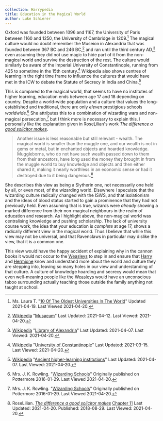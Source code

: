 ```yaml
---
collection: Harrypedia
title: Education in the Magical World
author: Luke Schierer
---
```


Oxford was founded between 1096 and 1167, the University of Paris
between 1160 and 1250, the University of Cambridge in 1209.[^210420-3]
The magical culture would no doubt remember the Museion in Alexandria
that was founded between 367 BC and 246 BC,[^210420-4] and ran until
the third century AD,[^210420-5] even assuming they did not use magic
to hide part of it from the non-magical world and survive the
destruction of the rest. The culture would similarly be aware of the
Imperial University of Constantinople, running from 425 to sometime in
the 15th century.[^210420-6] Wikipedia also shows centres of learning in
the right time frame to influence the cultures that would have met in
the ICW to debate the Statute of Secrecy in India and China.[^210420-7]

This is compared to the magical world, that seems to have no institutes of
higher learning, education ends between age 17 and 18 depending on country.
Despite a world-wide population and a culture that values the
long-established and traditional, there are only _eleven_ prestigious
schools _worldwide._[^210420-8] She attributes this to a combination
of wizarding wars and non-magical persecution,[^210420-9] but I think
more is necessary to explain this. I personally like the explanation
given in RoseLilian's work _[The difference a good solicitor makes][tdgsm-1]_.

> Another issue is less reasonable but still relevant - wealth. The magical
> world is smaller than the muggle one, and our wealth is not in gems
> or metal, but in enchanted objects and hoarded knowledge. Muggleborns,
> who do not have such wealth passed down to them from their ancestors,
> have long used the money they brought in from the muggle world to buy
> knowledge and objects and then either shared it, making it nearly
> worthless in an economic sense or had it destroyed due to it being
> dangerous.[^210420-10]

She describes this view as being a Slytherin one, not necessarily one
held by all, or even most, of the wizarding world. Elsewhere I
speculate that the wizarding culture radically changed with the ISWS,
and that isolationism and the ideas of blood status started to gain a
prominence that they had not previously held. Even assuming that is
true, wizards were _already_ showing a marked difference from their
non-magical neighbours in the realm of education and research. As I
highlight above, the non-magical world was centralising knowledge and
pushing scholarship. The lack of university course work, the idea that
your education is _complete_ at age 17, shows a radically different view in
the magical world. Thus I believe that while this view may not be
universal, and that Ravenclaws in particular may dislike the view, that
it is a common one.

This view would have the happy accident of explaining why in the cannon
books it would not occur to the [Weasleys] to step in and ensure that
[Harry] and [Hermione] know and understand more about the world and
culture they are stepping into, leaving so many holes in our view and
understanding of that culture. A culture of knowledge hoarding and
secrecy would mean that even well-meaning people like the [Weasleys]
would have an unconscious taboo surrounding actually teaching
those outside the family anything not taught at school.

[Weasleys]: /harrypedia/people/weasley/
[Harry]: /harrypedia/people/potter/harry_james//
[Hermione]: /harrypedia/people/granger/hermione_jean//
[tdgsm-1]: https://www.fanfiction.net/s/13049901

[^210420-3]:
    Ms. Laura T.
    "[10 Of The Oldest Universities In The World](https://www.topuniversities.com/blog/10-oldest-universities-world)"
    Updated 2021-04-19. Last Viewed 2021-04-20.

[^210420-4]:
    [Wikipedia](https://en.wikipedia.org/)
    "[Musaeum](https://en.wikipedia.org/wiki/Musaeum)"
    Last Updated: 2021-04-12. Last Viewed: 2021-04-20.

[^210420-5]:
    [Wikipedia](https://en.wikipedia.org/)
    "[Library of Alexandria](https://en.wikipedia.org/wiki/Library_of_Alexandria)"
    Last Updated: 2021-04-07. Last Viewed: 2021-04-20.

[^210420-6]:
    [Wikipedia](https://en.wikipedia.org/)
    "[University of Constantinople](https://en.wikipedia.org/wiki/University_of_Constantinople)"
    Last Updated: 2021-03-15. Last Viewed: 2021-04-20.

[^210420-7]:
    [Wikipedia](https://en.wikipedia.org/)
    "[Ancient higher-learning institutions](https://en.wikipedia.org/wiki/Ancient_higher-learning_institutions)"
    Last Updated: 2021-04-07. Last Viewed: 2021-04-20.

[^210420-8]:
    Mrs. J. K. Rowling.
    "[Wizarding Schools](https://www.wizardingworld.com/writing-by-jk-rowling/wizarding-schools)"
    Originally published on Pottermore 2016-01-29. Last Viewed 2021-04-20.

[^210420-9]:
    Mrs. J. K. Rowling.
    "[Wizarding Schools](https://www.wizardingworld.com/writing-by-jk-rowling/wizarding-schools)"
    Originally published on Pottermore 2016-01-29. Last Viewed 2021-04-20.

[^210420-10]:
    RoseLilian.
    _[The difference a good solicitor makes](https://www.fanfiction.net/s/13049901)_
    [Chapter 11](https://www.fanfiction.net/s/13049901/11/The-difference-a-good-solicitor-makes)
    Last Updated: 2021-04-20. Published: 2018-08-29. Last Viewed: 2021-04-20.
